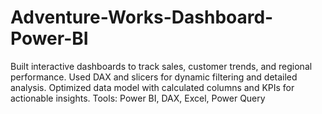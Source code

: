 # Adventure-Works-Dashboard-Power-BI
Built interactive dashboards to track sales, customer trends, and regional performance. Used DAX and slicers for dynamic filtering and detailed analysis. Optimized data model with calculated columns and KPIs for actionable insights. Tools: Power BI, DAX, Excel, Power Query
